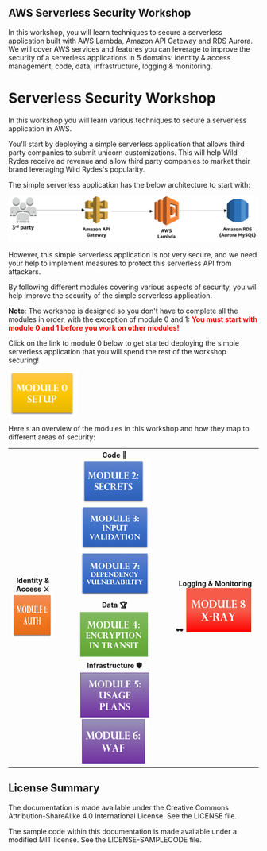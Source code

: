 ## AWS Serverless Security Workshop

In this workshop, you will learn techniques to secure a serverless application built with AWS Lambda, Amazon API Gateway and RDS Aurora. We will cover AWS services and features you can leverage to improve the security of a serverless applications in 5 domains: identity & access management, code, data, infrastructure, logging & monitoring.

# Serverless Security Workshop

In this workshop you will learn various techniques to secure a serverless application in AWS. 

You'll start by deploying a simple serverless application that allows third party companies to submit unicorn customizations. This will help Wild Rydes receive ad revenue and allow  third party companies to market their brand leveraging Wild Rydes's popularity. 

The simple serverless application has the below architecture to start with:

![](docs/00-initial-setup/images/00-base-architecture.png)

However, this simple serverless application is not very secure, and we need your help to implement measures to protect this serverless API from attackers. 

By following different modules covering various aspects of security, you will help improve the security of the simple serverless application. 

**Note**: The workshop is designed so you don't have to complete all the modules in order, with the exception of module 0 and 1: <span style="color:red;font-weight:bold"> You must start with module 0 and 1 before you work on other modules!</span>

Click on the link to module 0 below to get started deploying the simple serverless application that you will spend the rest of the workshop securing! 

<a href="docs/00-initial-setup/"><img src="docs/images/module0.png" alt="module 1" height="90" width="140" width="150" width="185"></a>

Here's an overview of the modules in this workshop and how they map to different areas of security:

<table style="text-align:center">
  <tr>
    <th rowspan="3"> 
    	Identity & Access ⚔ <br> 
    	<a href="docs/01-add-authentication/"><img src="docs/images/moduel1.png" alt="module 1" height="90" width="140" width="150" width="185"></a>
	 </th>
    <th >
    	<span style="font-weight:bold">Code 🏰</span> <br> 
    	<a href="docs/02-add-secrets-manager/"><img src="docs/images/module2.png" alt="module 2" height="90" width="140" width="150" width="185"></a>
    	<a href="docs/03-input-validation/"><img src="docs/images/module3.png" alt="module 3" height="90" width="140" width="150" width="185"></a>
    	<a href="docs/07-dependency-vulnerability/"><img src="docs/images/module7.png" alt="module 3" height="90" width="140" width="150" width="185" ></a>
    </th>
    <th  colspan="3" rowspan="3">Logging & Monitoring 🕶
    	<a href="docs/08-xray/"><img src="docs/images/module8.png" alt="module 3" height="90" width="140" width="150" width="185"></a>
</th>
  </tr>
  <tr>
    <td >
    	<span style="font-weight:bold">Data 🏆</span><br> 	    
    	<a href="docs/04-ssl-in-transit/"><img src="docs/images/module4.png" alt="module 4" height="90" width="140" width="150" width="185"></a>
    </td>
  </tr>
  <tr>
    <td ><span style="font-weight:bold">Infrastructure 🛡</span><br> 
 		<a href="docs/05-usage-plan/"><img src="docs/images/module5.png" alt="module 5" height="90" width="140" width="150" width="185"></a>
  		<a href="docs/06-waf/"><img src="docs/images/module6.png" alt="module 6" height="90" width="140" width="150" width="185"></a>
	</td>
    </tr>
</table>

## License Summary

The documentation is made available under the Creative Commons Attribution-ShareAlike 4.0 International License. See the LICENSE file.

The sample code within this documentation is made available under a modified MIT license. See the LICENSE-SAMPLECODE file.
